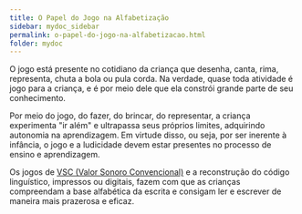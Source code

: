```yaml
---
title: O Papel do Jogo na Alfabetização
sidebar: mydoc_sidebar
permalink: o-papel-do-jogo-na-alfabetizacao.html
folder: mydoc
---
```


O jogo está presente no cotidiano da criança que desenha, canta, rima, representa, chuta a bola ou pula corda. Na verdade, quase toda atividade é jogo para a criança, e é por meio dele que ela constrói grande parte de seu conhecimento.  

Por meio do jogo, do fazer, do brincar, do representar, a criança experimenta "ir além" e ultrapassa seus próprios limites, adquirindo autonomia na aprendizagem. Em virtude disso, ou seja, por ser inerente à infância, o jogo e a ludicidade devem estar presentes no processo de ensino e aprendizagem.

Os jogos de [VSC (Valor Sonoro Convencional)](valor-sonoro-convencional) e a reconstrução do código linguístico, impressos ou digitais, fazem com que as crianças compreendam a base alfabética da escrita e consigam ler e escrever de maneira mais prazerosa e eficaz.